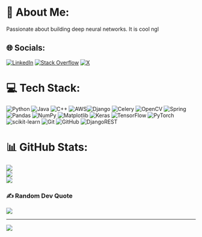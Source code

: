 # 💫 About Me:
Passionate about building deep neural networks. It is cool ngl


## 🌐 Socials:
[![LinkedIn](https://img.shields.io/badge/LinkedIn-%230077B5.svg?logo=linkedin&logoColor=white)](https://linkedin.com/in/collins-mwaura) [![Stack Overflow](https://img.shields.io/badge/-Stackoverflow-FE7A16?logo=stack-overflow&logoColor=white)](https://stackoverflow.com/users/19705416) [![X](https://img.shields.io/badge/X-black.svg?logo=X&logoColor=white)](https://x.com/hopelesss_opus) 

# 💻 Tech Stack:
![Python](https://img.shields.io/badge/python-3670A0?style=flat-square&logo=python&logoColor=ffdd54) ![Java](https://img.shields.io/badge/java-%23ED8B00.svg?style=flat-square&logo=openjdk&logoColor=white) ![C++](https://img.shields.io/badge/c++-%2300599C.svg?style=flat-square&logo=c%2B%2B&logoColor=white) ![AWS](https://img.shields.io/badge/AWS-%23FF9900.svg?style=flat-square&logo=amazon-aws&logoColor=white)![Django](https://img.shields.io/badge/django-%23092E20.svg?style=flat-square&logo=django&logoColor=white) ![Celery](https://img.shields.io/badge/celery-%23a9cc54.svg?style=flat-square&logo=celery&logoColor=ddf4a4) ![OpenCV](https://img.shields.io/badge/opencv-%23white.svg?style=flat-square&logo=opencv&logoColor=white) ![Spring](https://img.shields.io/badge/spring-%236DB33F.svg?style=flat-square&logo=spring&logoColor=white)![Pandas](https://img.shields.io/badge/pandas-%23150458.svg?style=flat-square&logo=pandas&logoColor=white) ![NumPy](https://img.shields.io/badge/numpy-%23013243.svg?style=flat-square&logo=numpy&logoColor=white) ![Matplotlib](https://img.shields.io/badge/Matplotlib-%23ffffff.svg?style=flat-square&logo=Matplotlib&logoColor=black) ![Keras](https://img.shields.io/badge/Keras-%23D00000.svg?style=flat-square&logo=Keras&logoColor=white) ![TensorFlow](https://img.shields.io/badge/TensorFlow-%23FF6F00.svg?style=flat-square&logo=TensorFlow&logoColor=white) ![PyTorch](https://img.shields.io/badge/PyTorch-%23EE4C2C.svg?style=flat-square&logo=PyTorch&logoColor=white) ![scikit-learn](https://img.shields.io/badge/scikit--learn-%23F7931E.svg?style=flat-square&logo=scikit-learn&logoColor=white) ![Git](https://img.shields.io/badge/git-%23F05033.svg?style=flat-square&logo=git&logoColor=white) ![GitHub](https://img.shields.io/badge/github-%23121011.svg?style=flat-square&logo=github&logoColor=white) ![DjangoREST](https://img.shields.io/badge/DJANGO-REST-ff1709?style=flat-square&logo=django&logoColor=white&color=ff1709&labelColor=gray)
# 📊 GitHub Stats:
![](https://github-readme-stats.vercel.app/api?username=Mwauracollins&theme=tokyonight&hide_border=true&include_all_commits=false&count_private=false)<br/>
![](https://github-readme-streak-stats.herokuapp.com/?user=Mwauracollins&theme=tokyonight&hide_border=true)<br/>
![](https://github-readme-stats.vercel.app/api/top-langs/?username=Mwauracollins&theme=tokyonight&hide_border=true&include_all_commits=false&count_private=false&layout=compact)

### ✍️ Random Dev Quote
![](https://quotes-github-readme.vercel.app/api?type=horizontal&theme=tokyonight)

---
[![](https://visitcount.itsvg.in/api?id=Mwauracollins&icon=0&color=0)](https://visitcount.itsvg.in)

<!-- Proudly created with GPRM ( https://gprm.itsvg.in ) -->
